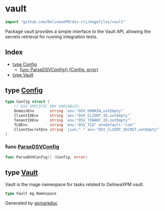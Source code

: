 <!-- Code generated by gomarkdoc. DO NOT EDIT -->

# vault

```go
import "github.com/DelineaXPM/dsv-cli/magefiles/vault"
```

Package vault provides a simple interface to the Vault API, allowing the secrets retrieval for running integration tests.

## Index

- [type Config](#type-config)
  - [func ParseDSVConfig() (Config, error)](#func-parsedsvconfig)
- [type Vault](#type-vault)

## type [Config](https://github.com/DelineaXPM/dsv-cli/blob/main/magefiles/vault/vault.mage.go#L17-L24)

```go
type Config struct {
    // DSV SPECIFIC ENV VARIABLES.
    DomainEnv       string `env:"DSV_DOMAIN,notEmpty"`                 // DomainEnv is the tenant domain name (e.g. example.secretsvaultcloud.com).
    ClientIDEnv     string `env:"DSV_CLIENT_ID,notEmpty"`              // ClientIDEnv for client based authentication.
    TenantIDEnv     string `env:"DSV_TENANT_ID,notEmpty"`              // TenantIDEnv is the DSV Tenant name. This is just the `example` of `example.secretsvaultcloud.com`.
    TLDEnv          string `env:"DSV_TLD" envDefault:"com"`            // TLDEnv is the DSV top level domain. Default of `com`.
    ClientSecretEnv string `json:"-" env:"DSV_CLIENT_SECRET,notEmpty"` // ClientSecretEnv is the client secret token for authentication.
}
```

### func [ParseDSVConfig](https://github.com/DelineaXPM/dsv-cli/blob/main/magefiles/vault/vault.mage.go#L26)

```go
func ParseDSVConfig() (Config, error)
```

## type [Vault](https://github.com/DelineaXPM/dsv-cli/blob/main/magefiles/vault/vault.mage.go#L15)

Vault is the mage namespace for tasks related to DelineaXPM vault.

```go
type Vault mg.Namespace
```

Generated by [gomarkdoc](https://github.com/princjef/gomarkdoc)
